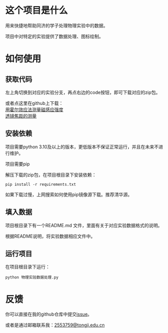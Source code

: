 # 这个项目是什么
用来快捷地帮助同济的学子处理物理实验中的数据。

项目中对特定的实验提供了数据处理、图标绘制。

# 如何使用

## 获取代码
左上角切换到对应的实验分支，再点右边的code按钮，即可下载对应的zip包。

或者点这里在github上下载：  
[用霍尔效应法测量磁感应强度](https://github.com/oierxjn/DataProcess/archive/refs/heads/%E7%94%A8%E9%9C%8D%E5%B0%94%E6%95%88%E5%BA%94%E6%B3%95%E6%B5%8B%E9%87%8F%E7%A3%81%E6%84%9F%E5%BA%94%E5%BC%BA%E5%BA%A6.zip)  
[透镜焦距的测量](https://github.com/oierxjn/DataProcess/archive/refs/heads/%E9%80%8F%E9%95%9C%E7%84%A6%E8%B7%9D%E7%9A%84%E6%B5%8B%E9%87%8F.zip)  

## 安装依赖
项目需要python 3.10及以上的版本，更低版本不保证正常运行，并且在未来不进行维护。

项目需要pip

解压下载的zip包，在项目根目录下安装依赖：

```
pip install -r requirements.txt
```

如果下载过慢，上网搜索如何使用pip镜像源下载。推荐清华源。

## 填入数据

项目根目录下有一个README.md 文件，里面有关于对应实验数据格式的说明。

根据README说明，将实验数据相应文件中。

## 运行项目

在项目根目录下运行：

```
python 物理实验数据处理.py
```

# 反馈

你可以直接在我的github仓库中提交[issue](https://github.com/oierxjn/DataProcess/issues)。

或者是通过邮箱联系我：2553759@tongji.edu.cn